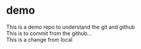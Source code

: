 # demo
This is a demo repo to understand the git and github
<br>
This is to commit from the github...
<br>
This is a change from local
